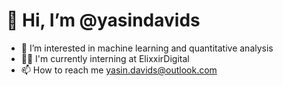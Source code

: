  # 👋 Hi, I’m @yasindavids
- 🎹 I’m interested in machine learning and quantitative analysis
- 👨‍💻 I'm currently interning at ElixxirDigital
- 📫 How to reach me yasin.davids@outlook.com


<!---
yasindavids/yasindavids is a ✨ special ✨ repository because its `README.md` (this file) appears on your GitHub profile.
You can click the Preview link to take a look at your changes.
--->
